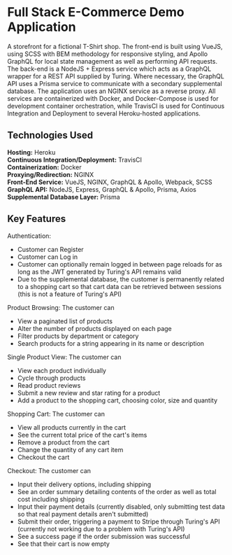 # Full Stack E-Commerce Demo Application
A storefront for a fictional T-Shirt shop. The front-end is built using VueJS, using SCSS with BEM methodology for responsive styling, and Apollo GraphQL for local state management as well as performing API requests. The back-end is a NodeJS + Express service which acts as a GraphQL wrapper for a REST API supplied by Turing. Where necessary, the GraphQL API uses a Prisma service to communicate with a secondary supplemental database. The application uses an NGINX service as a reverse proxy. All services are containerized with Docker, and Docker-Compose is used for development container orchestration, while TravisCI is used for Continuous Integration and Deployment to several Heroku-hosted applications.  

## Technologies Used
**Hosting:** Heroku  
**Continuous Integration/Deployment:** TravisCI  
**Containerization:** Docker  
**Proxying/Redirection:** NGINX  
**Front-End Service:** VueJS, NGINX, GraphQL & Apollo, Webpack, SCSS  
**GraphQL API:** NodeJS, Express, GraphQL & Apollo, Prisma, Axios  
**Supplemental Database Layer:** Prisma  

## Key Features
Authentication:
  - Customer can Register
  - Customer can Log in
  - Customer can optionally remain logged in between page reloads for as long as the JWT generated by Turing's API remains valid
  - Due to the supplemental database, the customer is permanently related to a shopping cart so that cart data can be retrieved between sessions (this is not a feature of Turing's API)  

Product Browsing:  The customer can
  - View a paginated list of products
  - Alter the number of products displayed on each page
  - Filter products by department or category
  - Search products for a string appearing in its name or description

Single Product View: The customer can
  - View each product individually
  - Cycle through products
  - Read product reviews
  - Submit a new review and star rating for a product
  - Add a product to the shopping cart, choosing color, size and quantity

Shopping Cart: The customer can
  - View all products currently in the cart
  - See the current total price of the cart's items
  - Remove a product from the cart
  - Change the quantity of any cart item
  - Checkout the cart

Checkout: The customer can
  - Input their delivery options, including shipping
  - See an order summary detailing contents of the order as well as total cost including shipping
  - Input their payment details (currently disabled, only submitting test data so that real payment details aren't submitted)
  - Submit their order, triggering a payment to Stripe through Turing's API (currently not working due to a problem with Turing's API)
  - See a success page if the order submission was successful
  - See that their cart is now empty